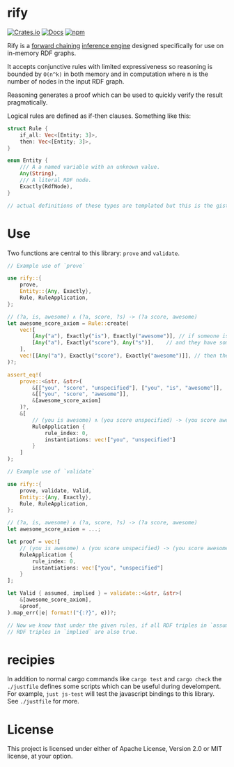 # rify

[![Crates.io](https://img.shields.io/crates/v/rify)](https://crates.io/crates/rify)
[![Docs](https://docs.rs/rify/badge.svg)](https://docs.rs/rify)
[![npm](https://img.shields.io/npm/v/rify)](https://www.npmjs.com/package/rify)

Rify is a [forward chaining](https://en.wikipedia.org/wiki/Forward_chaining) [inference engine](https://en.wikipedia.org/wiki/Inference_engine) designed specifically for use on in-memory RDF graphs.

It accepts conjunctive rules with limited expressiveness so reasoning is bounded by `O(n^k)` in both memory and in computation where n is the number of nodes in the input RDF graph.

Reasoning generates a proof which can be used to quickly verify the result pragmatically.

Logical rules are defined as if-then clauses. Something like this:

```rust
struct Rule {
    if_all: Vec<[Entity; 3]>,
    then: Vec<[Entity; 3]>,
}

enum Entity {
    /// A a named variable with an unknown value.
    Any(String),
    /// A literal RDF node.
    Exactly(RdfNode),
}

// actual definitions of these types are templated but this is the gist
```

# Use

Two functions are central to this library: `prove` and `validate`.

```rust
// Example use of `prove`

use rify::{
    prove,
    Entity::{Any, Exactly},
    Rule, RuleApplication,
};

// (?a, is, awesome) ∧ (?a, score, ?s) -> (?a score, awesome)
let awesome_score_axiom = Rule::create(
    vec![
        [Any("a"), Exactly("is"), Exactly("awesome")], // if someone is awesome
        [Any("a"), Exactly("score"), Any("s")],    // and they have some score
    ],
    vec![[Any("a"), Exactly("score"), Exactly("awesome")]], // then they must have an awesome score
)?;

assert_eq!(
    prove::<&str, &str>(
        &[["you", "score", "unspecified"], ["you", "is", "awesome"]],
        &[["you", "score", "awesome"]],
        &[awesome_score_axiom]
    )?,
    &[
        // (you is awesome) ∧ (you score unspecified) -> (you score awesome)
        RuleApplication {
            rule_index: 0,
            instantiations: vec!["you", "unspecified"]
        }
    ]
);
```

```rust
// Example use of `validate`

use rify::{
    prove, validate, Valid,
    Entity::{Any, Exactly},
    Rule, RuleApplication,
};

// (?a, is, awesome) ∧ (?a, score, ?s) -> (?a score, awesome)
let awesome_score_axiom = ...;

let proof = vec![
    // (you is awesome) ∧ (you score unspecified) -> (you score awesome)
    RuleApplication {
        rule_index: 0,
        instantiations: vec!["you", "unspecified"]
    }
];

let Valid { assumed, implied } = validate::<&str, &str>(
    &[awesome_score_axiom],
    &proof,
).map_err(|e| format!("{:?}", e))?;

// Now we know that under the given rules, if all RDF triples in `assumed` are true, then all
// RDF triples in `implied` are also true.
```

# recipies

In addition to normal cargo commands like `cargo test` and `cargo check` the `./justfile`
defines some scripts which can be useful during develompent. For example, `just js-test` will
test the javascript bindings to this library. See `./justfile` for more.

# License

This project is licensed under either of Apache License, Version 2.0 or MIT license, at your option.
